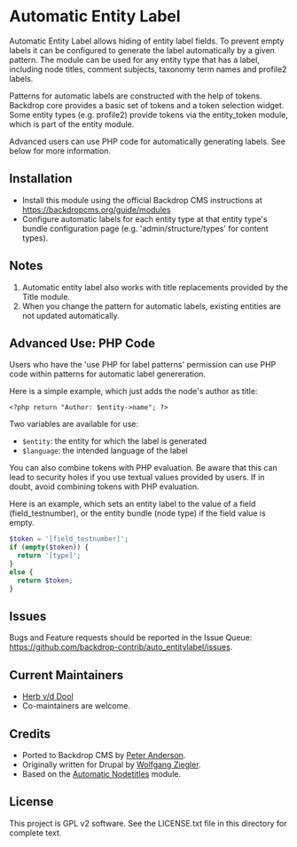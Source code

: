 Automatic Entity Label
======================

Automatic Entity Label allows hiding of entity label fields. To prevent empty
labels it can be configured to generate the label automatically by a given
pattern. The module can be used for any entity type that has a label, including
node titles, comment subjects, taxonomy term names and profile2 labels.

Patterns for automatic labels are constructed with the help of tokens. Backdrop
core provides a basic set of tokens and a token selection widget. Some entity
types (e.g. profile2) provide tokens via the entity_token module, which is part
of the entity module.

Advanced users can use PHP code for automatically generating labels. See below
for more information.

Installation
------------

- Install this module using the official Backdrop CMS instructions at
  https://backdropcms.org/guide/modules
- Configure automatic labels for each entity type at that entity type's bundle
  configuration page (e.g. 'admin/structure/types' for content types).

Notes
-----

1. Automatic entity label also works with title replacements provided by the
   Title module.
2. When you change the pattern for automatic labels, existing entities are not
   updated automatically.

Advanced Use: PHP Code
----------------------

Users who have the 'use PHP for label patterns' permission can use PHP code
within patterns for automatic label genereration.

Here is a simple example, which just adds the node's author as title:

  `<?php return "Author: $entity->name"; ?>`

Two variables are available for use:

- `$entity`: the entity for which the label is generated
- `$language`: the intended language of the label

You can also combine tokens with PHP evaluation. Be aware that this can lead to
security holes if you use textual values provided by users. If in doubt, avoid
combining tokens with PHP evaluation.

Here is an example, which sets an entity label to the value of a field
(field_testnumber), or the entity bundle (node type) if the field value is
empty.

```php
$token = '[field_testnumber]';
if (empty($token)) {
  return '[type]';
}
else {
  return $token;
}
```

Issues
------

Bugs and Feature requests should be reported in the Issue Queue:
https://github.com/backdrop-contrib/auto_entitylabel/issues.

Current Maintainers
-------------------

- [Herb v/d Dool](https://github.com/herbdool)
- Co-maintainers are welcome.

Credits
-------

- Ported to Backdrop CMS by [Peter Anderson](https://github.com/BWPanda).
- Originally written for Drupal by [Wolfgang Ziegler](https://github.com/fago).
- Based on the [Automatic Nodetitles](https://www.drupal.org/project/auto_nodetitle) module.

License
-------

This project is GPL v2 software.
See the LICENSE.txt file in this directory for complete text.
